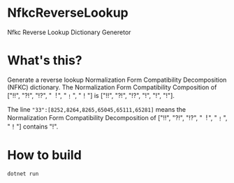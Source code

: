 # NfkcReverseLookup
Nfkc Reverse Lookup Dictionary Generetor

# What's this?
Generate a reverse lookup Normalization Form Compatibility Decomposition (NFKC) dictionary.
The Normalization Form Compatibility Composition of ["‼", "⁈", "⁉", "︕", "﹗", "！"] is ["!!", "?!", "!?", "!", "!", "!"].

The line `"33":[8252,8264,8265,65045,65111,65281]` means the Normalization Form Compatibility Decomposition of ["‼", "⁈", "⁉", "︕", "﹗", "！"] contains "!".

# How to build
```
dotnet run
```